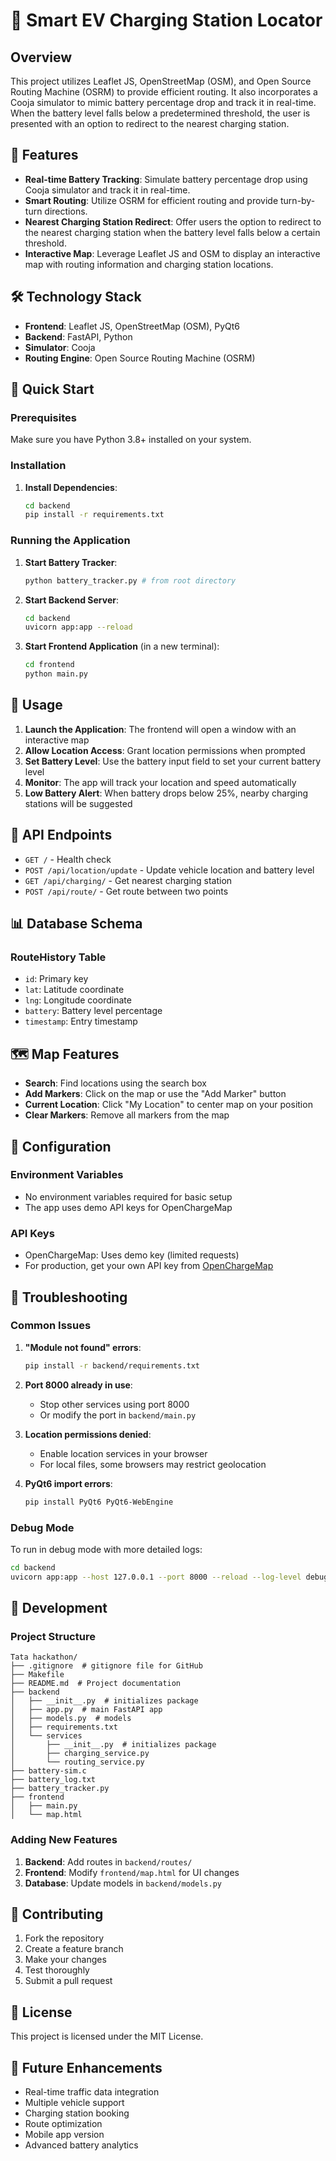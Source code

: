 # 🚗 Smart EV Charging Station Locator

## Overview
This project utilizes Leaflet JS, OpenStreetMap (OSM), and Open Source Routing Machine (OSRM) to provide efficient routing. It also incorporates a Cooja simulator to mimic battery percentage drop and track it in real-time. When the battery level falls below a predetermined threshold, the user is presented with an option to redirect to the nearest charging station.

## 🌟 Features

* **Real-time Battery Tracking**: Simulate battery percentage drop using Cooja simulator and track it in real-time.
* **Smart Routing**: Utilize OSRM for efficient routing and provide turn-by-turn directions.
* **Nearest Charging Station Redirect**: Offer users the option to redirect to the nearest charging station when the battery level falls below a certain threshold.
* **Interactive Map**: Leverage Leaflet JS and OSM to display an interactive map with routing information and charging station locations.

## 🛠️ Technology Stack

* **Frontend**: Leaflet JS, OpenStreetMap (OSM), PyQt6
* **Backend**: FastAPI, Python
* **Simulator**: Cooja
* **Routing Engine**: Open Source Routing Machine (OSRM)

## 🚀 Quick Start

### Prerequisites

Make sure you have Python 3.8+ installed on your system.

### Installation

1. **Install Dependencies**:
   ```bash
   cd backend
   pip install -r requirements.txt
   ```

### Running the Application
1. **Start Battery Tracker**:
   ```bash
   python battery_tracker.py # from root directory
   ```
2. **Start Backend Server**:
   ```bash
   cd backend
   uvicorn app:app --reload 
   ```

3. **Start Frontend Application** (in a new terminal):
   ```bash
   cd frontend
   python main.py
   ```

## 📱 Usage

1. **Launch the Application**: The frontend will open a window with an interactive map
2. **Allow Location Access**: Grant location permissions when prompted
3. **Set Battery Level**: Use the battery input field to set your current battery level
4. **Monitor**: The app will track your location and speed automatically
5. **Low Battery Alert**: When battery drops below 25%, nearby charging stations will be suggested

## 🔌 API Endpoints

- `GET /` - Health check
- `POST /api/location/update` - Update vehicle location and battery level
- `GET /api/charging/` - Get nearest charging station
- `POST /api/route/` - Get route between two points

## 📊 Database Schema

### RouteHistory Table
- `id`: Primary key
- `lat`: Latitude coordinate
- `lng`: Longitude coordinate
- `battery`: Battery level percentage
- `timestamp`: Entry timestamp

## 🗺️ Map Features

- **Search**: Find locations using the search box
- **Add Markers**: Click on the map or use the "Add Marker" button
- **Current Location**: Click "My Location" to center map on your position
- **Clear Markers**: Remove all markers from the map

## 🔧 Configuration

### Environment Variables
- No environment variables required for basic setup
- The app uses demo API keys for OpenChargeMap

### API Keys
- OpenChargeMap: Uses demo key (limited requests)
- For production, get your own API key from [OpenChargeMap](https://openchargemap.org/site/develop/api)

## 🚨 Troubleshooting

### Common Issues

1. **"Module not found" errors**:
   ```bash
   pip install -r backend/requirements.txt
   ```

2. **Port 8000 already in use**:
   - Stop other services using port 8000
   - Or modify the port in `backend/main.py`

3. **Location permissions denied**:
   - Enable location services in your browser
   - For local files, some browsers may restrict geolocation

4. **PyQt6 import errors**:
   ```bash
   pip install PyQt6 PyQt6-WebEngine
   ```

### Debug Mode

To run in debug mode with more detailed logs:
```bash
cd backend
uvicorn app:app --host 127.0.0.1 --port 8000 --reload --log-level debug
```

## 📝 Development

### Project Structure
```
Tata hackathon/
├── .gitignore  # gitignore file for GitHub
├── Makefile
├── README.md  # Project documentation
├── backend
│   ├── __init__.py  # initializes package
│   ├── app.py  # main FastAPI app
│   ├── models.py  # models
│   ├── requirements.txt
│   └── services
│       ├── __init__.py  # initializes package
│       ├── charging_service.py
│       └── routing_service.py
├── battery-sim.c
├── battery_log.txt
├── battery_tracker.py
├── frontend
│   ├── main.py
│   └── map.html
```

### Adding New Features

1. **Backend**: Add routes in `backend/routes/`
2. **Frontend**: Modify `frontend/map.html` for UI changes
3. **Database**: Update models in `backend/models.py`

## 🤝 Contributing

1. Fork the repository
2. Create a feature branch
3. Make your changes
4. Test thoroughly
5. Submit a pull request

## 📄 License

This project is licensed under the MIT License.

## 🎯 Future Enhancements

- Real-time traffic data integration
- Multiple vehicle support
- Charging station booking
- Route optimization
- Mobile app version
- Advanced battery analytics